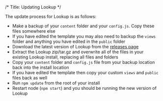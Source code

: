 /*
Title: Updating Lookup
*/

The update process for Lookup is as follows:

* Make a backup of your `content` folder and your `config.js`. Copy these files somewhere else
* If you have edited the template you may also need to backup the `views` folder and anything you
have edited in the `public` folder
* Download the latest version of Lookup from the [releases page](https://github.com/wgalyen/Lookup/releases)
* Extract the Lookup zip/tar.gz and overwrite all of the files in your existing Lookup install, replacing
all files and folders
* Copy your `content` folder and `config.js` file from your backup location back into the install location
* If you have edited the template then copy your custom `views` and `public` files back as well
* Run `npm update` from the root of your install
* Restart node (`npm start`) and you should be running the new version of Lookup
